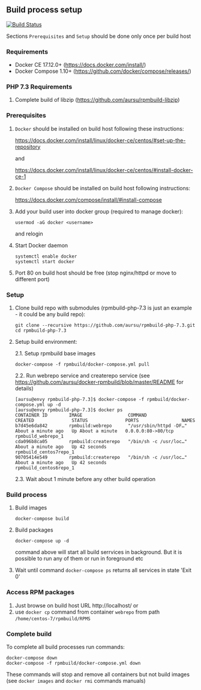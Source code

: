 ## Build process setup

[![Build Status](https://travis-ci.org/aursu/rpmbuild-php-7.3.svg?branch=master)](https://travis-ci.org/aursu/rpmbuild-php-7.3)

Sections `Prerequisites` and `Setup` should be done only once per build host

### Requirements

* Docker CE 17.12.0+ (https://docs.docker.com/install/)
* Docker Compose 1.10+ (https://github.com/docker/compose/releases/)

### PHP 7.3 Requirements

1. Complete build of libzip (https://github.com/aursu/rpmbuild-libzip)

### Prerequisites

1. `Docker` should be installed on build host following these instructions:

    https://docs.docker.com/install/linux/docker-ce/centos/#set-up-the-repository

    and

    https://docs.docker.com/install/linux/docker-ce/centos/#install-docker-ce-1

2. `Docker Compose` should be installed on build host following instructions:

    https://docs.docker.com/compose/install/#install-compose

3. Add your build user into docker group (required to manage docker):

    ```
    usermod -aG docker <username>
    ```

    and relogin

4. Start Docker daemon

    ```
    systemctl enable docker
    systemctl start docker
    ```

5. Port 80 on build host should be free (stop nginx/httpd or move to different
port)

### Setup

1. Clone build repo with submodules (rpmbuild-php-7.3 is just an example - it could be
any build repo):

    ```
    git clone --recursive https://github.com/aursu/rpmbuild-php-7.3.git
    cd rpmbuild-php-7.3
    ```

2. Setup build environment:

    2.1. Setup rpmbuild base images

    ```
    docker-compose -f rpmbuild/docker-compose.yml pull
    ```

    2.2. Run webrepo service and createrepo service (see
https://github.com/aursu/docker-rpmbuild/blob/master/README for details)

    ```
    [aursu@envy rpmbuild-php-7.3]$ docker-compose -f rpmbuild/docker-compose.yml up -d
    [aursu@envy rpmbuild-php-7.3]$ docker ps
    CONTAINER ID        IMAGE                 COMMAND                  CREATED              STATUS              PORTS                NAMES
    b7d45e6da842        rpmbuild:webrepo      "/usr/sbin/httpd -DF…"   About a minute ago   Up About a minute   0.0.0.0:80->80/tcp   rpmbuild_webrepo_1
    cda096b8ca05        rpmbuild:createrepo   "/bin/sh -c /usr/loc…"   About a minute ago   Up 42 seconds                            rpmbuild_centos7repo_1
    90705414e549        rpmbuild:createrepo   "/bin/sh -c /usr/loc…"   About a minute ago   Up 42 seconds                            rpmbuild_centos6repo_1
    ```

    2.3. Wait about 1 minute before any other build operation

### Build process


1. Build images

    ```
    docker-compose build
    ```

2. Build packages

    ```
    docker-compose up -d
    ```

    command above will start all build serrvices in background. But it is possible
to run any of them or run in foreground etc

3. Wait until command `docker-compose ps` returns all services in state 'Exit 0'

### Access RPM packages

1. Just browse on build host URL http://localhost/ or
2. use `docker cp` command from container `webrepo` from path `/home/centos-7/rpmbuild/RPMS`

### Complete build

To complete all build processes run commands:

```
docker-compose down
docker-compose -f rpmbuild/docker-compose.yml down
```

These commands will stop and remove all containers but not build images (see
`docker images` and `docker rmi` commands manuals)
